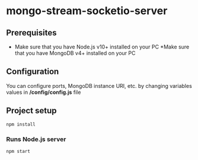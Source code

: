 # mongo-stream-socketio-server

## Prerequisites
* Make sure that you have Node.js v10+ installed on your PC
*Make sure that you have MongoDB v4+ installed on your PC

## Configuration
You can configure ports, MongoDB instance URI, etc. by changing variables values in **/config/config.js** file

## Project setup
```
npm install
```

### Runs Node.js server
```
npm start
```
